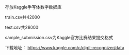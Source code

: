 

存放Kaggle手写体数字数据库


train.csv共42000


test.csv共28000


sample_submission.csv为Kaggle官方比赛结果提交格式


下载地址：
  https://www.kaggle.com/c/digit-recognizer/data
